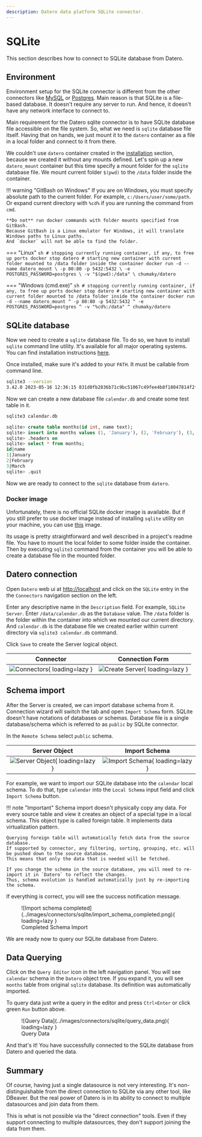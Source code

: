 ```yaml
---
description: Datero data platform SQLite connector. 
---
```


# SQLite
This section describes how to connect to SQLite database from Datero.

## Environment
Environment setup for the SQLite connector is different from the other connectors like [MySQL](./mysql.md) or [Postgres](postgres.md).
Main reason is that SQLite is a file-based database. 
It doesn't require any server to run. And hence, it doesn't have any network interface to connect to.

Main requirement for the Datero sqlite connector is to have SQLite database file accessible on the file system.
So, what we need is `sqlite` database file itself.
Having that on hands, we just mount it to the `datero` container as a file in a local folder and connect to it from there.

We couldn't use `datero` container created in the [installation](../installation.md#running-the-container) section, because we created it without any mounts defined.
Let's spin up a new `datero_mount` container but this time specify a mount folder for the `sqlite` database file.
We mount current folder `$(pwd)` to the `/data` folder inside the container.

!!! warning "GitBash on Windows"
    If you are on Windows, you must specify absolute path to the current folder.
    For example, `c:/Users/user/some/path`.
    Or expand current directory with `%cd%` if you are running the command from `cmd`.

    **Do not** run docker commands with folder mounts specified from GitBash.
    Because GitBash is a Linux emulator for Windows, it will translate Windows paths to Linux paths.
    And `docker` will not be able to find the folder.

=== "Linux"
    ``` sh
    # stopping currently running container, if any, to free up ports
    docker stop datero
    # starting new container with current folder mounted to /data folder inside the container
    docker run -d --name datero_mount \
        -p 80:80 -p 5432:5432 \
        -e POSTGRES_PASSWORD=postgres \
        -v "$(pwd):/data" \
        chumaky/datero
    ```

=== "Windows (cmd.exe)"
    ``` sh
    # stopping currently running container, if any, to free up ports
    docker stop datero
    # starting new container with current folder mounted to /data folder inside the container
    docker run -d --name datero_mount ^
        -p 80:80 -p 5432:5432 ^
        -e POSTGRES_PASSWORD=postgres ^
        -v "%cd%:/data" ^
        chumaky/datero
    ```

## SQLite database
Now we need to create a `sqlite` database file.
To do so, we have to install `sqlite` command line utility.
It's available for all major operating systems. 
You can find installation instructions [here](https://www.sqlite.org/download.html).

Once installed, make sure it's added to your `PATH`. It must be callable from command line.
``` sh
sqlite3 --version
3.42.0 2023-05-16 12:36:15 831d0fb2836b71c9bc51067c49fee4b8f18047814f2ff22d817d25195cf350b0
```

Now we can create a new database file `calendar.db` and create some test table in it.
``` sh
sqlite3 calendar.db
```
``` sql
sqlite> create table months(id int, name text);
sqlite> insert into months values (1, 'January'), (2, 'February'), (3, 'March');
sqlite> .headers on
sqlite> select * from months;
id|name
1|January
2|February
3|March
sqlite> .quit
```

Now we are ready to connect to the `sqlite` database from `datero`.

### Docker image
Unfortunately, there is no official SQLite docker image is available.
But if you still prefer to use docker image instead of installing `sqlite` utility on your machine, you can use [this](https://hub.docker.com/r/keinos/sqlite3) image.

Its usage is pretty straightforward and well described in a project's readme file.
You have to mount the local folder to some folder inside the container.
Then by executing `sqlite3` command from the container you will be able to create a database file in the mounted folder.


## Datero connection
Open `Datero` web ui at [http://localhost](http://localhost) and click on the `SQLite` entry in the the `Connectors` navigation section on the left.

Enter any descriptive name in the `Description` field. For example, `SQLite Server`.
Enter `/data/calendar.db` as the `Database` value. 
The `/data` folder is the folder within the container into which we mounted our current directory.
And `calendar.db` is the database file we created earlier within current directory via `sqlite3 calendar.db` command.

Click `Save` to create the Server logical object.

Connector|Connection Form
:---:|:---:
![Connectors](../images/connectors/sqlite/connector.png){ loading=lazy }|![Create Server](../images/connectors/sqlite/create_server.png){ loading=lazy }


## Schema import
After the Server is created, we can import database schema from it.
Connection wizard will switch the tab and open `Import Schema` form.
SQLite doesn't have notations of databases or schemas.
Database file is a single database/schema which is referred to as `public` by SQLite connector.

In the `Remote Schema` select `public` schema.

Server Object|Import Schema
:---:|:---:
![Server Object](../images/connectors/sqlite/server_entry.png){ loading=lazy }|![Import Schema](../images/connectors/sqlite/import_schema.png){ loading=lazy }

For example, we want to import our SQLite database into the `calendar` local schema.
To do that, type `calendar` into the `Local Schema` input field and click `Import Schema` button.

!!! note "Important"
    Schema import doesn't physically copy any data.
    For every source table and view it creates an object of a special type in a local schema.
    This object type is called foreign table.
    It implements data virtualization pattern.

    Querying foreign table will automatically fetch data from the source database.
    If supported by connector, any filtering, sorting, grouping, etc. will be pushed down to the source database.
    This means that only the data that is needed will be fetched.
    
    If you change the schema in the source database, you will need to re-import it in `Datero` to reflect the changes.
    Thus, schema evolution is handled automatically just by re-importing the schema.

If everything is correct, you will see the success notification message.
<figure markdown>
  ![Import schema completed](../images/connectors/sqlite/import_schema_completed.png){ loading=lazy }
  <figcaption>Completed Schema Import</figcaption>
</figure>

We are ready now to query our SQLite database from Datero.

## Data Querying
Click on the `Query Editor` icon in the left navigation panel.
You will see `calendar` schema in the `Datero` object tree.
If you expand it, you will see `months` table from original `sqlite` database.
Its definition was automatically imported.

To query data just write a query in the editor and press `Ctrl+Enter` or click green `Run` button above.

<figure markdown>
  ![Query Data](../images/connectors/sqlite/query_data.png){ loading=lazy }
  <figcaption>Query Data</figcaption>
</figure>

And that's it! You have successfully connected to the SQLite database from Datero and queried the data.

## Summary
Of course, having just a single datasource is not very interesting.
It's non-distinguishable from the direct connection to SQLite via any other tool, like DBeaver.
But the real power of Datero is in its ability to connect to multiple datasources and join data from them.

This is what is not possible via the "direct connection" tools.
Even if they support connecting to multiple datasources, they don't support joining the data from them.
